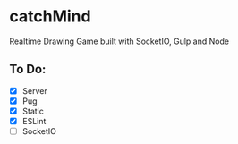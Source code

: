 # catchMind
Realtime Drawing Game built with SocketIO, Gulp and Node

## To Do:
 - [x] Server
 - [x] Pug
 - [x] Static
 - [x] ESLint
 - [ ] SocketIO